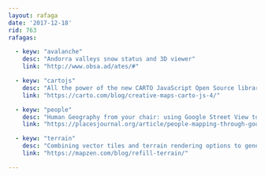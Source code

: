 ```yaml
---
layout: rafaga
date: '2017-12-18'
rid: 763
rafagas:

  - keyw: "avalanche"
    desc: "Andorra valleys snow status and 3D viewer"
    link: "http://www.obsa.ad/ates/#"

  - keyw: "cartojs"
    desc: "All the power of the new CARTO JavaScript Open Source library featured on 15 different maps"
    link: "https://carto.com/blog/creative-maps-carto-js-4/"

  - keyw: "people"
    desc: "Human Geography from your chair: using Google Street View to understand the urban landscape"
    link: "https://placesjournal.org/article/people-mapping-through-google-street-view/"

  - keyw: "terrain"
    desc: "Combining vector tiles and terrain rendering options to generate infinite representations in your browser"
    link: "https://mapzen.com/blog/refill-terrain/"

---
```

